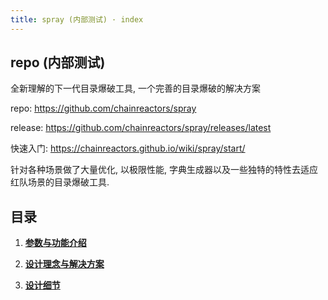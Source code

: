 ```yaml
---
title: spray (内部测试) · index
---
```


## repo (内部测试)

全新理解的下一代目录爆破工具, 一个完善的目录爆破的解决方案

repo: https://github.com/chainreactors/spray

release: https://github.com/chainreactors/spray/releases/latest

快速入门: https://chainreactors.github.io/wiki/spray/start/

针对各种场景做了大量优化, 以极限性能, 字典生成器以及一些独特的特性去适应红队场景的目录爆破工具.

## 目录

1. [**参数与功能介绍**](/wiki/spray/start)

2. [**设计理念与解决方案**](/wiki/spray/design)

3. [**设计细节**](/wiki/spray/detail)

   



